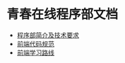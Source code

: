 # 青春在线程序部文档

* [程序部简介及技术要求](intro_and_request.md)
* [前端代码规范](front_end_code_guide.md)
* [前端学习路线](front_end_learning_path.md)


